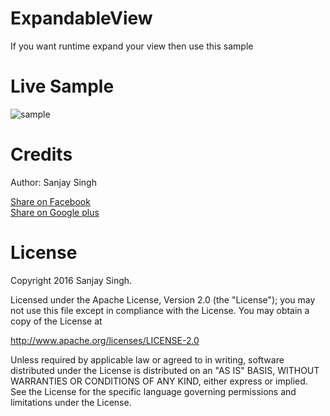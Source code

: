 # ExpandableView
If you want runtime expand your view then use this sample
<h1>Live Sample</h1>

![sample](https://cloud.githubusercontent.com/assets/12843976/13700995/9ace5ab8-e7aa-11e5-9096-1fc3f1ec9a94.gif)

<h1>Credits</h1>

Author: Sanjay Singh 

<a href="http://www.facebook.com/sharer.php?u=https://github.com/SamsetDev/ExpandableView" class="socialBtn socialBtn--facebook">Share on Facebook</a><br>
<a href="https://plus.google.com/share?url=https://github.com/SamsetDev/ExpandableView" class="socialBtn socialBtn--facebook">Share on Google plus</a>

<h1>License</h1>

Copyright 2016 Sanjay Singh.

Licensed under the Apache License, Version 2.0 (the "License");
you may not use this file except in compliance with the License.
You may obtain a copy of the License at

   http://www.apache.org/licenses/LICENSE-2.0

Unless required by applicable law or agreed to in writing, software
distributed under the License is distributed on an "AS IS" BASIS,
WITHOUT WARRANTIES OR CONDITIONS OF ANY KIND, either express or implied.
See the License for the specific language governing permissions and
limitations under the License.
